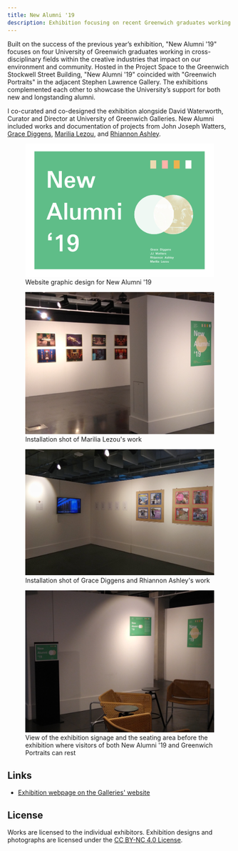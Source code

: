 ```yaml
---
title: New Alumni '19
description: Exhibition focusing on recent Greenwich graduates working in cross-disciplinary fields within creative industries that impact on our environment and community
---
```


Built on the success of the previous year’s exhibition, "New Alumni '19" focuses on four University of Greenwich graduates
working in cross-disciplinary fields within the creative industries that impact on our environment and community. Hosted
in the Project Space to the Greenwich Stockwell Street Building, "New Alumni '19" coincided with "Greenwich Portraits" in
the adjacent Stephen Lawrence Gallery. The exhibitions complemented each other to showcase the University’s support for
both new and longstanding alumni.

I co-curated and co-designed the exhibition alongside David Waterworth, Curator and Director at University of Greenwich Galleries. New Alumni included works and documentation of projects from John Joseph Watters, [Grace Diggens](https://www.gracediggens.com/), [Marilia Lezou](https://www.owmi.co.uk/about), and [Rhiannon Ashley](https://heynonnycreates.com/).

<div class="split-layout">
    <figure style="flex: 1.4186">
        <img src="assets/greenwichgal/new_alumni.jpg" alt="Poster design for New Alumni '19" loading="lazy">
        <figcaption>Website graphic design for New Alumni '19</figcaption>
    </figure>
    <figure style="flex: 1.3333">
        <img src="assets/new_alumni/newalumni_2.jpg"
            alt="Project Space gallery, prints from Marilia Lezou on the right of the frame and a wall with the exhibition poster on the other"
            loading="lazy">
        <figcaption>Installation shot of Marilia Lezou's work</figcaption>
    </figure>
</div>

<div class="split-layout">
    <figure style="flex: 1.5034">
        <img src="assets/new_alumni/newalumni.png" alt="Poster design for New Alumni '19" loading="lazy">
        <figcaption>Installation shot of Grace Diggens and Rhiannon Ashley's work</figcaption>
    </figure>
    <figure style="flex: 1.3333">
        <img src="assets/new_alumni/newalumni_3.jpg"
            alt="Seayting space before the entrance of the exhibition from which we can wee the exhibitoon signage and posters"
            loading="lazy">
        <figcaption>View of the exhibition signage and the seating area before the exhibition where visitors of both New
            Alumni '19 and Greenwich Portraits can rest</figcaption>
    </figure>
</div>

## Links
* [Exhibition webpage on the Galleries' website](http://www.greenwichunigalleries.co.uk/new-alumni-2019/)

## License
Works are licensed to the individual exhibitors. Exhibition designs and photographs are licensed under the <a rel="license"
    href="https://creativecommons.org/licenses/by-nc/4.0/" target="_blank" rel="noopener noreferrer">CC BY-NC 4.0
    License</a>.
